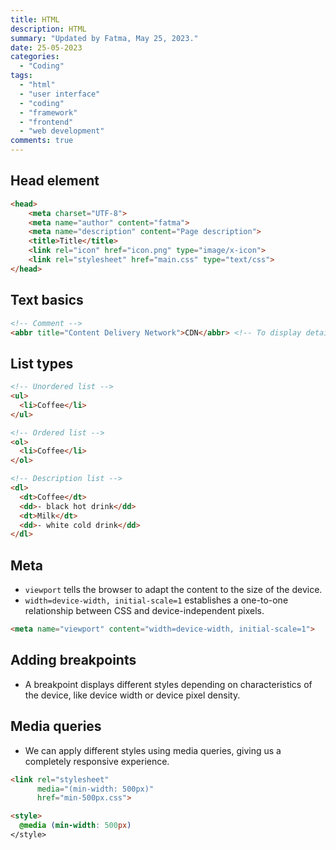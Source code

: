 ```yaml
---
title: HTML
description: HTML
summary: "Updated by Fatma, May 25, 2023."
date: 25-05-2023
categories:
  - "Coding"
tags:
  - "html"
  - "user interface"
  - "coding"
  - "framework"
  - "frontend"
  - "web development"
comments: true
---
```


## Head element

```html
<head>
    <meta charset="UTF-8">
    <meta name="author" content="fatma">
    <meta name="description" content="Page description">
    <title>Title</title>
    <link rel="icon" href="icon.png" type="image/x-icon">
    <link rel="stylesheet" href="main.css" type="text/css">
</head>
```

## Text basics

```html
<!-- Comment -->
<abbr title="Content Delivery Network">CDN</abbr> <!-- To display details -->
```

## List types

```html
<!-- Unordered list -->
<ul>
  <li>Coffee</li>
</ul>

<!-- Ordered list -->
<ol>
  <li>Coffee</li>
</ol>

<!-- Description list -->
<dl>
  <dt>Coffee</dt>
  <dd>- black hot drink</dd>
  <dt>Milk</dt>
  <dd>- white cold drink</dd>
</dl> 
```

## Meta

- `viewport` tells the browser to adapt the content to the size of the device.
- `width=device-width, initial-scale=1` establishes a one-to-one relationship between CSS and device-independent pixels.

```html
<meta name="viewport" content="width=device-width, initial-scale=1">
```

## Adding breakpoints

- A breakpoint displays different styles depending on characteristics of the device, like device width or device pixel density.

## Media queries

- We can apply different styles using media queries, giving us a completely responsive experience.

```html
<link rel="stylesheet"
      media="(min-width: 500px)"
      href="min-500px.css">
```

```html
<style>
  @media (min-width: 500px)
</style>
```
